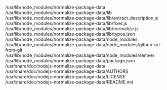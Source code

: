 /usr/lib/node\_modules/normalize-package-data  
/usr/lib/node\_modules/normalize-package-data/lib  
/usr/lib/node\_modules/normalize-package-data/lib/extract\_description.js  
/usr/lib/node\_modules/normalize-package-data/lib/fixer.js  
/usr/lib/node\_modules/normalize-package-data/lib/normalize.js  
/usr/lib/node\_modules/normalize-package-data/lib/typos.json  
/usr/lib/node\_modules/normalize-package-data/node\_modules  
/usr/lib/node\_modules/normalize-package-data/node\_modules/github-url-from-git  
/usr/lib/node\_modules/normalize-package-data/node\_modules/semver  
/usr/lib/node\_modules/normalize-package-data/package.json  
/usr/share/doc/nodejs-normalize-package-data  
/usr/share/doc/nodejs-normalize-package-data/AUTHORS  
/usr/share/doc/nodejs-normalize-package-data/LICENSE  
/usr/share/doc/nodejs-normalize-package-data/README.md  
